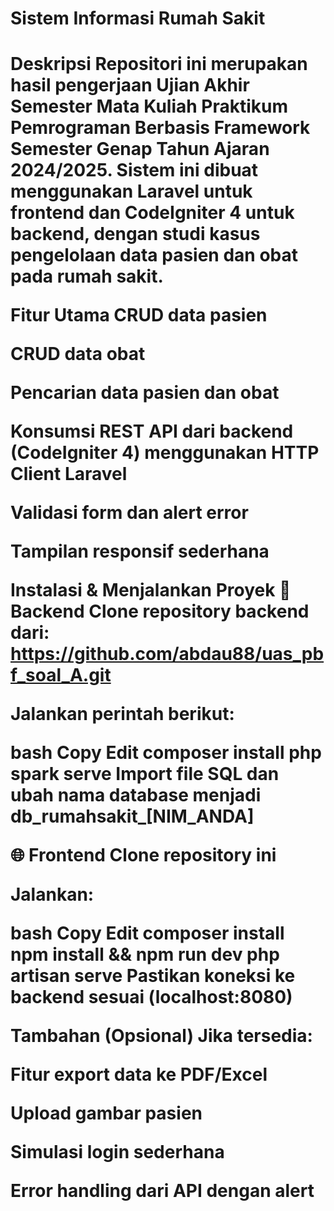 <h1> Sistem Informasi Rumah Sakit <h1>
Deskripsi
Repositori ini merupakan hasil pengerjaan Ujian Akhir Semester Mata Kuliah Praktikum Pemrograman Berbasis Framework Semester Genap Tahun Ajaran 2024/2025.
Sistem ini dibuat menggunakan Laravel untuk frontend dan CodeIgniter 4 untuk backend, dengan studi kasus pengelolaan data pasien dan obat pada rumah sakit.

Fitur Utama
CRUD data pasien

CRUD data obat

Pencarian data pasien dan obat

Konsumsi REST API dari backend (CodeIgniter 4) menggunakan HTTP Client Laravel

Validasi form dan alert error

Tampilan responsif sederhana

Instalasi & Menjalankan Proyek
🔧 Backend
Clone repository backend dari:
https://github.com/abdau88/uas_pbf_soal_A.git

Jalankan perintah berikut:

bash
Copy
Edit
composer install
php spark serve
Import file SQL dan ubah nama database menjadi db_rumahsakit_[NIM_ANDA]

🌐 Frontend
Clone repository ini

Jalankan:

bash
Copy
Edit
composer install
npm install && npm run dev
php artisan serve
Pastikan koneksi ke backend sesuai (localhost:8080)

Tambahan (Opsional)
Jika tersedia:

Fitur export data ke PDF/Excel

Upload gambar pasien

Simulasi login sederhana

Error handling dari API dengan alert
